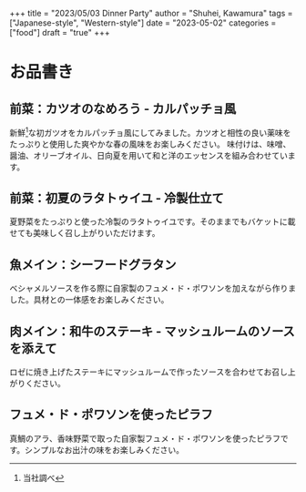 +++
title = "2023/05/03 Dinner Party"
author = "Shuhei, Kawamura"
tags = ["Japanese-style", "Western-style"]
date = "2023-05-02"
categories = ["food"]
draft = "true"
+++

# お品書き

## 前菜：カツオのなめろう - カルパッチョ風

新鮮[^1]な初ガツオをカルパッチョ風にしてみました。カツオと相性の良い薬味をたっぷりと使用した爽やかな春の風味をお楽しみください。
味付けは、味噌、醤油、オリーブオイル、日向夏を用いて和と洋のエッセンスを組み合わせています。

[^1]: 当社調べ

## 前菜：初夏のラタトゥイユ - 冷製仕立て

夏野菜をたっぷりと使った冷製のラタトゥイユです。そのままでもバケットに載せても美味しく召し上がりいただけます。

## 魚メイン：シーフードグラタン

ベシャメルソースを作る際に自家製のフュメ・ド・ポワソンを加えながら作りました。具材との一体感をお楽しみください。

## 肉メイン：和牛のステーキ - マッシュルームのソースを添えて

ロゼに焼き上げたステーキにマッシュルームで作ったソースを合わせてお召し上がりください。

## フュメ・ド・ポワソンを使ったピラフ

真鯛のアラ、香味野菜で取った自家製フュメ・ド・ポワソンを使ったピラフです。シンプルなお出汁の味をお楽しみください。
